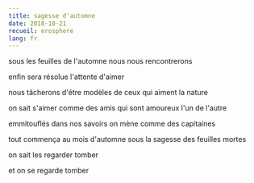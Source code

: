 ```yaml
---
title: sagesse d'automne
date: 2018-10-21
recueil: erosphere
lang: fr
---
```


sous les feuilles de l'automne
nous nous rencontrerons

enfin sera résolue
l'attente d'aimer

nous tâcherons d'être modèles
de ceux qui aiment la nature

on sait s'aimer comme des amis
qui sont amoureux l'un de l'autre

emmitouflés dans nos savoirs
on mène comme des capitaines

tout commença au mois d'automne
sous la sagesse des feuilles mortes

on sait les regarder tomber

et on se regarde tomber
